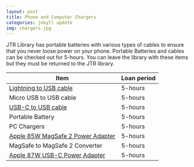 ```yaml
---
layout: post
title: Phone and Computer Chargers
categories: jekyll update
img: chargers.jpg
---
```

JTR Library has  portable batteries  with various types of cables  to ensure that you never loose power on your phone. 
Portable Batteries and cables can be checked out for 5-hours. You can leave the library with these items but they must be returned to the JTR library. 

| Item| Loan period | 
|--|--|
|  <a href="https://vufind.carli.illinois.edu/vf-dpu/Record/dpu_1174526" target="_blank" class="btn btn-info">Lightning to USB cable</a>| 5-hours |
|Micro USB to USB cable| 5-hours|
| <a href="https://vufind.carli.illinois.edu/vf-dpu/Record/dpu_1256316" target="_blank" class="btn btn-info"> USB-C to USB cable</a> | 5-hours |
|Portable Battery| 5-hours|
| PC Chargers|5-hours|
|<a href="https://vufind.carli.illinois.edu/vf-dpu/Record/dpu_1210989" class="btn btn-info">Apple 85W MagSafe 2 Power Adapter</a> |5-hours|
|MagSafe to MagSafe 2 Converter|5-hours|
|<a href="https://vufind.carli.illinois.edu/vf-dpu/Record/dpu_1252111" class="btn btn-info">Apple 87W USB-C Power Adapter</a>|5-hours|
